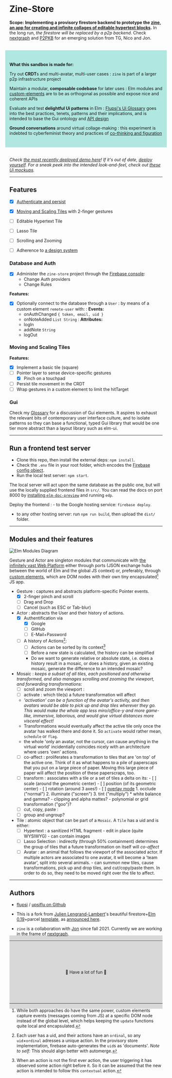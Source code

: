 # Zine-Store

**Scope: Implementing a provisory firestore backend to prototype the [zine, an app for creating and infinite collages of editable hypertext blocks](https://github.com/upsiflu/zine).** In the long run, _the firestore will be replaced by a p2p backend_. Check [nextgraph](http://nextgraph.org/) and [P2PKB](https://drive.allmende.io/code/#/3/code/view/0082f96ab016f40545f0ed9dd31169e6/) for an emerging solution from TG, Nico and Jon.

<section style="background:rgba(0,180,160,.3); padding: 1.5rem 1em; margin: 2rem -1em;">

**What this sandbox is made for:**

Try out **CRDT**s and multi-avatar, multi-user cases
: `zine` is part of a larger p2p infrastructure project

Maintain a modular, **composable codebase** for later uses
: Elm modules and [custom-elements](https://guide.elm-lang.org/interop/custom_elements.html) are to be as orthogonal as possible and expose nice and coherent APIs

Evaluate and test **delightful Ui patterns** in Elm
: [Flupsi's Ui Glossary](https://flupsi.uber.space/UiGlossary.pdf#page=13) goes into the best practices, tenets, patterns and their implications, and is intended to base the Gui ontology and [API design](#gui)

**Ground conversations** around virtual collage-making
: this experiment is indebted to cyberfeminist theory and practices of [co-thinking and figuration](https://library.oapen.org/bitstream/handle/20.500.12657/49652/9783839457658.pdf?sequence=1&isAllowed=y#page=230)
</section>


_Check [the most recently deployed demo here](https://zine-store.web.app/)! If it's out of date, [deploy yourself](#deploying-the-frontend). For a sneak peek into the intended look-and-feel, check out [these Ui mockups](https://flupsi.uber.space/UiGlossary.pdf#page=13)._

------

## Features

- [x] [Authenticate and persist](#database-and-auth) 
- [x] [Moving and Scaling Tiles](#moving-and-scaling-tiles) with 2-finger gestures
- [ ] Editable Hypertext Tile
- [ ] Lasso Tile
- [ ] Scrolling and Zooming
- [ ] Adherence to [a design system](#gui)


### Database and Auth

- [x] Administer the `zine-store` project through the [Firebase console](https://console.firebase.google.com/?pli=1):
  - Change Auth providers
  - Change Rules

**Features:**

- [x] Optionally connect to the database through a `User`
: by means of a custom element `remote-user` with:
: **Events:**
  - onAuthChanged `{ token, email, uid }`
  - onNoteAdded `List String`
: **Attributes:**
  - logIn
  - addNote `String`
  - logOut


### Moving and Scaling Tiles

**Features:**

- [x] Implement a basic tile (square)
- [ ] Pointer layer to sense device-specific gestures
  - [x] Pinch on a touchpad
- [ ] Persist tile movement in the CRDT
- [ ] Wrap gestures in a custom element to limit the hitTarget 

### Gui

Check my [Glossary](https://flupsi.uber.space/UiGlossary.pdf) for a discussion of Gui elements. It aspires to exhaust the relevant bits of contemporary user interface culture, and to isolate patterns so they can base a functional, typed Gui library that would be one tier more abstract than a layout library such as elm-ui.

------

## Run a frontend test server

- Clone this repo, then install the external deps: `npm install`.
- Check the `.env` file in your root folder, which encodes the [Firebase config object](https://firebase.google.com/docs/web/setup#config-object).
- Run the local test server: `npm start`.

The local server will act upon the same database as the public one, but will use the locally supplied frontend files in `src/`. You can read the docs on port 8000 by [installing `elm-doc-preview`](https://github.com/dmy/elm-doc-preview) and running `edp`.

Deploy the frontend
: - to the Google hosting service: `firebase deploy`.
- to any other hosting server: run `npm run build`, then upload the `dist/` folder.

------ 

## Modules and their features

![Elm Modules Diagram](documentation/modules.svg)

Gesture and Actor are singleton modules that communicate with [the infinitely vast Web Platform](https://developer.mozilla.org/en-US/docs/Web/API) either through ports (JSON exchange hubs between the world of Elm and the global JS context) or, preferably, through [custom elements](https://dev.to/leojpod/writing-custom-elements-for-elm-3agj), which are DOM nodes with their own tiny encapsulated[^1] JS app. 

- Gesture
: captures and abstracts platform-specific Pointer events.
  - [x] 2-finger pinch and scroll
  - [ ] Drag and Drop
  - [ ] Cancel (such as ESC or Tab-blur)
- Actor
: abstracts the User and their history of actions.
  - [x] Authentification via 
    - [x] Google
    - [ ] GitHub
    - [ ] E-Mail+Password
  - [ ] A history of Actions[^2]:
    - [ ] Actions can be sorted by its context[^3]
    - [ ] Before a new state is calculated, the history can be simplified
    - Do we want to generate relative or absolute state, i.e. does a history result in a mosaic, or does a history, given an existing mosaic, generate the difference to an intended mosaic?
- Mosaic
: _keeps a subset of all tiles, each positioned and otherwise transformed, and also manages scrolling and zooming the viewport, and forwarding transformations:_
  - [ ] scroll and zoom the viewport
        : 
  - [ ] activate
        : which tile(s) a future transformation will affect
  - _'activation' can be a function of the avatar's activity, and then avatars would be able to pick up and drop tiles wherever they go. This would make the whole app less miro/office-y and more game-like, immersive, laborious, and would give virtual distances more visceral effect!_
  - Transformations would eventually affect the active tile only once the avatar has walked there and done it. So `activate` would rather mean, `schedule` or `flag`.
  - the whole 'only an avatar, not the cursor, can cause anything in the virtual world' incidentially coincides nicely with an architecture where users 'own' actions.
  - [ ] co-affect
        : proliferates a transformation to tiles that are 'on top' of the active one. Think of it as what happens to a pile of paperscaps that you put on a large piece of paper. Moving this large piece of paper will affect the position of these paperscraps, too.
  - [ ] transform
        : associates with a tile or a set of tiles a delta on its:
        - [ ] scale (around the geometric center)
        - [ ] position (of its geometric center)
        - [ ] rotation (around 3 axes!)
        - [ ] [overlay mode](https://developer.mozilla.org/en-US/docs/Web/CSS/mix-blend-mode)
          1. occlude ("normal")
          2. illuminate ("screen")
          3. tint ("multiply")
        * white balance and gamma?
        - clipping and alpha mattes?
        - polynomial or grid transformation ("goo")?
  - [ ] cut, copy, paste
     : 
  - [ ] group and ungroup? 
- Tile
: atomic object that can be part of a `Mosaic`. A `Tile` has a uid and is either:
  - [ ] Hypertext
        : a sanitized HTML fragment
        - edit in place (quite WYSIWYG)
        - can contain images
  - [ ] Lasso Selection
        : indirectly (through 50% containment) determines the group of tiles that a future transformation on itself will _co-affect_
  - [ ] Avatar
        : an animal that follows the viewport of the associated actor. If multiple actors are associated to one avatar, it will become a 'team avatar', split into several animals.
        - can summon new tiles, cause transformations, pick up and drop tiles, and cut/copy/paste them. In order to do so, they need to be moved right over the tile to affect.

[^1]: While both approaches do have the same power, custom elements capture events (messages coming from JS) at a specific DOM node instead of the global level, which helps keeping the `update` functions quite local and encapsulated.
[^2]: Each user has a uid, and their actions have an `ordinal`, so any `uid`×`ordinal` adresses a unique action. In the provisory store implementation, firebase auto-generates the `uid`s as 'documents'.
_Note to self:_ This should align better with automerge.
[^3]: When an action is not the first ever action, the user triggering it has observed some action right before it. So it can be assumed that the new action is intended to follow this `contextual` action.

-------

## Authors

* [flupsi](https://flupsi.com) / [upsiflu on Github](https://github.com/upsiflu)

* This is a fork from [Julien Lengrand-Lambert](https://twitter.com/jlengrand)'s beautiful firestore+[Elm 0.19](https://elm-lang.org)+parcel [template](https://github.com/jlengrand/elm-firebase), as [announced here](https://lengrand.fr/using-firebase-in-elm/).

* `zine` is a collaboration with [Jon](https://github.com/almereyda) since fall 2021. Currently we are working in the frame of [nextgraph](team.nextgraph.org).



-------

<section style="text-align:center; background:rgba(128,128,128,.3); padding: 7rem 0; margin: -2rem 0;">💖 Have a lot of fun 💖</section>